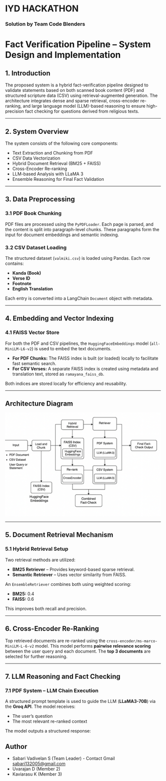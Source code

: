 # IYD HACKATHON

### Solution by Team Code Blenders 

# Fact Verification Pipeline – System Design and Implementation

## 1. Introduction

The proposed system is a hybrid fact-verification pipeline designed to validate statements based on both scanned book content (PDF) and structured scripture data (CSV) using retrieval-augmented generation. The architecture integrates dense and sparse retrieval, cross-encoder re-ranking, and large language model (LLM)-based reasoning to ensure high-precision fact checking for questions derived from religious texts.

---

## 2. System Overview

The system consists of the following core components:

- Text Extraction and Chunking from PDF  
- CSV Data Vectorization  
- Hybrid Document Retrieval (BM25 + FAISS)  
- Cross-Encoder Re-ranking  
- LLM-based Analysis with LLaMA 3  
- Ensemble Reasoning for Final Fact Validation  

---

## 3. Data Preprocessing

### 3.1 PDF Book Chunking

PDF files are processed using the `PyPDFLoader`. Each page is parsed, and the content is split into paragraph-level chunks. These paragraphs form the input for document embeddings and semantic indexing.

### 3.2 CSV Dataset Loading

The structured dataset (`valmiki.csv`) is loaded using Pandas. Each row contains:

- **Kanda (Book)**  
- **Verse ID**  
- **Footnote**  
- **English Translation**  

Each entry is converted into a LangChain `Document` object with metadata.

---

## 4. Embedding and Vector Indexing

### 4.1 FAISS Vector Store

For both the PDF and CSV pipelines, the `HuggingFaceEmbeddings` model (`all-MiniLM-L6-v2`) is used to embed the text documents.

- **For PDF Chunks:** The FAISS index is built (or loaded) locally to facilitate fast semantic search.  
- **For CSV Verses:** A separate FAISS index is created using metadata and translation text, stored as `ramayana_faiss_db`.  

Both indices are stored locally for efficiency and reusability.

---

## Architecture Diagram

![Architecture](/assets/archi.png)


---

## 5. Document Retrieval Mechanism

### 5.1 Hybrid Retrieval Setup

Two retrieval methods are utilized:

- **BM25 Retriever** – Provides keyword-based sparse retrieval.  
- **Semantic Retriever** – Uses vector similarity from FAISS.  

An `EnsembleRetriever` combines both using weighted scoring:

- **BM25:** 0.4  
- **FAISS:** 0.6  

This improves both recall and precision.

---

## 6. Cross-Encoder Re-Ranking

Top retrieved documents are re-ranked using the `cross-encoder/ms-marco-MiniLM-L-6-v2` model. This model performs **pairwise relevance scoring** between the user query and each document. The **top 3 documents** are selected for further reasoning.

---

## 7. LLM Reasoning and Fact Checking

### 7.1 PDF System – LLM Chain Execution

A structured prompt template is used to guide the LLM (**LLaMA3-70B**) via the **Groq API**. The model receives:

- The user’s question  
- The most relevant re-ranked context  

The model outputs a structured response:




## Author

- Sabari Vadivelan S (Team Leader) - Contact Gmail [sabari132005@gmail.com]()
- Uvarajan D (Member 2)
- Kaviarasu K (Member 3)
